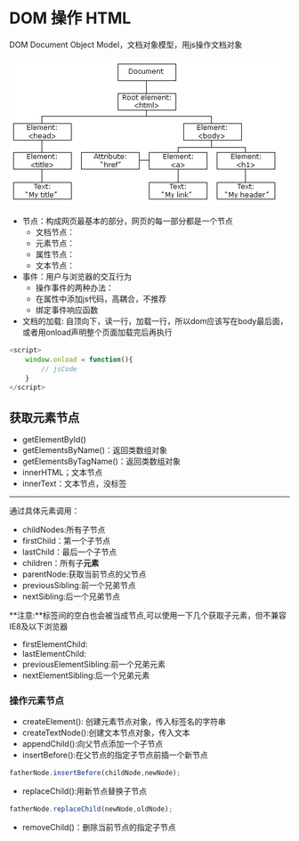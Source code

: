 # DOM 操作 HTML

DOM Document Object Model，文档对象模型，用js操作文档对象

![dt](image/domtree.gif)

* 节点：构成网页最基本的部分，网页的每一部分都是一个节点
  * 文档节点：
  * 元素节点：
  * 属性节点：
  * 文本节点：
* 事件：用户与浏览器的交互行为
  * 操作事件的两种办法：
  * 在属性中添加js代码，高耦合，不推荐
  * 绑定事件响应函数
* 文档的加载: 自顶向下，读一行，加载一行，所以dom应该写在body最后面，或者用onload声明整个页面加载完后再执行

```js
<script>
    window.onload = function(){
        // jsCode
    }
</script>
```

## 获取元素节点

* getElementById()
* getElementsByName()：返回类数组对象
* getElementsByTagName()：返回类数组对象
* innerHTML；文本节点
* innerText：文本节点，没标签

----

通过具体元素调用：

* childNodes:所有子节点
* firstChild：第一个子节点
* lastChild：最后一个子节点
* children：所有子**元素**
* parentNode:获取当前节点的父节点
* previousSibling:前一个兄弟节点
* nextSibling:后一个兄弟节点

**注意:**标签间的空白也会被当成节点,可以使用一下几个获取子元素，但不兼容IE8及以下浏览器

* firstElementChild:
* lastElementChild:
* previousElementSibling:前一个兄弟元素
* nextElementSibling:后一个兄弟元素

### 操作元素节点

* createElement(): 创建元素节点对象，传入标签名的字符串
* createTextNode():创建文本节点对象，传入文本
* appendChild():向父节点添加一个子节点
* insertBefore():在父节点的指定子节点前插一个新节点

```js
fatherNode.insertBefore(childNode,newNode);
```

* replaceChild():用新节点替换子节点

```js
fatherNode.replaceChild(newNode,oldNode);
```

* removeChild()：删除当前节点的指定子节点